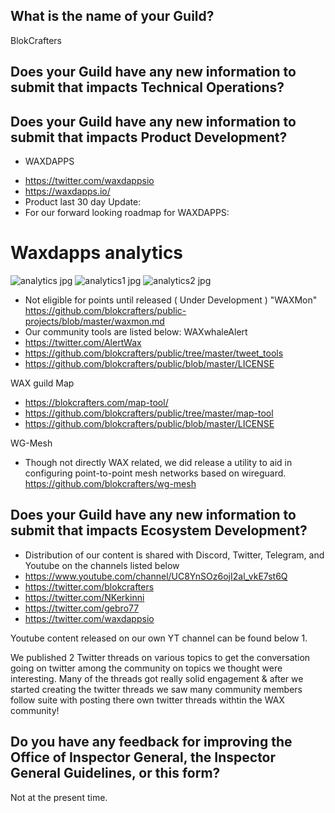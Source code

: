 ## What is the name of your Guild?

BlokCrafters

## Does your Guild have any new information to submit that impacts Technical Operations?



## Does your Guild have any new information to submit that impacts Product Development?

+ WAXDAPPS
- https://twitter.com/waxdappsio
- https://waxdapps.io/
- Product last 30 day Update: 
- For our forward looking roadmap for WAXDAPPS: 
# Waxdapps analytics  
![analytics jpg](https://user-images.githubusercontent.com/66744057/212569240-26ee526c-e5dd-496d-b67e-4cad063caa3b.jpg)
![analytics1 jpg](https://user-images.githubusercontent.com/66744057/212569241-83e650bb-b976-42e3-aa6c-3cfc0036891f.jpg)
![analytics2 jpg](https://user-images.githubusercontent.com/66744057/212569245-b9a7e61c-3170-47e4-9362-964185f365e8.jpg)


+ Not eligible for points until released ( Under Development ) "WAXMon"
https://github.com/blokcrafters/public-projects/blob/master/waxmon.md
+ Our community tools are listed below:
WAXwhaleAlert
+ https://twitter.com/AlertWax 
+ https://github.com/blokcrafters/public/tree/master/tweet_tools
+ https://github.com/blokcrafters/public/blob/master/LICENSE

WAX guild Map
+ https://blokcrafters.com/map-tool/
+ https://github.com/blokcrafters/public/tree/master/map-tool
+ https://github.com/blokcrafters/public/blob/master/LICENSE

WG-Mesh
+ Though not directly WAX related, we did release a utility to aid in configuring point-to-point mesh networks based on wireguard.
https://github.com/blokcrafters/wg-mesh

## Does your Guild have any new information to submit that impacts Ecosystem Development?

+ Distribution of our content is shared with Discord, Twitter, Telegram, and Youtube on the channels listed below
+ https://www.youtube.com/channel/UC8YnSOz6ojI2al_vkE7st6Q
+ https://twitter.com/blokcrafters
+ https://twitter.com/NKerkinni
+ https://twitter.com/gebro77
+ https://twitter.com/waxdappsio

Youtube content released on our own YT channel can be found below
1. 

We published 2 Twitter threads on various topics to get the conversation going on twitter among the community on topics we thought were interesting. Many of the threads got really solid engagement & after we started creating the twitter threads we saw many community members follow suite with posting there own twitter threads withtin the WAX community!



## Do you have any feedback for improving the Office of Inspector General, the Inspector General Guidelines, or this form?

Not at the present time.
